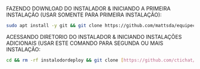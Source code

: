 FAZENDO DOWNLOAD DO INSTALADOR & INICIANDO A PRIMEIRA INSTALAÇÃO (USAR SOMENTE PARA PRIMEIRA INSTALAÇÃO):

```bash
sudo apt install -y git && git clone https://github.com/mattsda/equipechatinstalador.git && sudo chmod -R 777 instalodordeploy && cd instalodordeploy&& sudo ./install_primaria
```

ACESSANDO DIRETORIO DO INSTALADOR & INICIANDO INSTALAÇÕES ADICIONAIS (USAR ESTE COMANDO PARA SEGUNDA OU MAIS INSTALAÇÃO:
```bash
cd && rm -rf instalodordeploy && git clone [https://github.com/ctichat/instalodordeploy.git](https://github.com/mattsda/equipechatinstalador.git) && sudo chmod -R 777 instalodordeploy && cd instalodordeploy && sudo ./install_instancia
```

